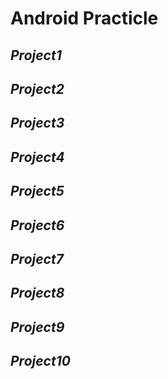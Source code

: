 # Android Practicle

## *Project1*
## *Project2*
## *Project3*
## *Project4*
## *Project5*
## *Project6*
## *Project7*
## *Project8*
## *Project9*
## *Project10*


